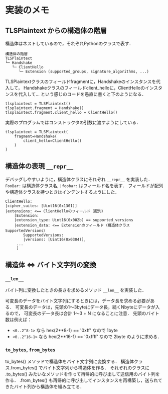 
実装のメモ
======================

TLSPlaintext からの構造体の階層
-----------------------------

構造体はネストしているので，それぞれPythonのクラスで表す．

    構造体の階層
    TLSPlaintext
    └─ Handshake
       └─ ClientHello
          └─ Extension (supported_groups, signature_algorithms, ...)

TLSPlaintextクラスのフィールドfragmentに，Handshakeのインスタンスを代入して，
Handshakeクラスのフィールドclient_helloに，ClientHelloのインスタンスを代入して...
という感じのコードを愚直に書くと下のようになる．

    tlsplaintext = TLSPlaintext()
    tlsplaintext.fragment = Handshake()
    tlsplaintext.fragment.client_hello = ClientHello()

実際のプログラムではコンストラクタの引数に渡すようにしている．

    tlsplaintext = TLSPlaintext(
        fragment=Handshake(
            client_hello=ClientHello()
        )
    )


構造体の表現 `__repr__`
-----------------------------

デバッグしやすいように，構造体クラスにそれぞれ `__repr__` を実装した．
`FooBar:` は構造体クラス名, `|foobar:` はフィールド名を表す．
フィールドが配列や構造体クラスを持つときはインデントするようにした．

    ClientHello:
    |cipher_suites: [Uint16(0x1301)]
    |extensions: <== ClientHelloのフィールド（配列）
        [Extension:
        |extension_type: Uint16(0x002b) == supported_versions
        |extension_data: <== Extensionのフィールド（構造体クラス SupportedVersions）
            SupportedVersions:
            |versions: [Uint16(0x0304)],
         ...
         ]


構造体 <=> バイト文字列の変換
-----------------------------

### `__len__`

バイト列に変換したときの長さを求めるメソッド `__len__` を実装した．

可変長のデータをバイト文字列にするときには，データ長を求める必要がある．
可変長のデータは，先頭の1〜3byteにデータ長，続くNbyteにデータが入るので，
可変長のデータ長は合計 1〜3 + N になることに注意．
先頭のバイト数は例えば：
* `<0..2^8-1>` なら hex(2**8-1) == '0xff' なので 1byte
* `<0..2^16-1>` なら hex(2**16-1) == '0xffff' なので 2byte
のように求める．

### `to_bytes`, `from_bytes`

to_bytes() メソッドで構造体をバイト文字列に変換する．
構造体クラス.from_bytes() でバイト文字列から構造体を作る．
それぞれのクラスに .to_bytes() みたいなメソッドを作って再帰的に呼び出して送信用のバイト列を作る．
.from_bytes() も再帰的に呼び出してインスタンスを再構築し，送られてきたバイト列から構造体を組み立てる．

